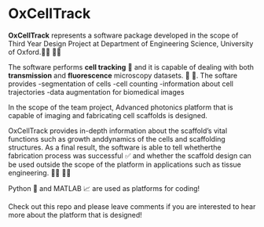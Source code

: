 # OxCellTrack

**OxCellTrack** represents a software package developed in the scope of Third Year Design Project at Department of Engineering Science, University of Oxford.:woman_student: :man_student:

The software performs **cell tracking** :dna: and it is capable of dealing with both **transmission** and **fluorescence** microscopy datasets. :microscope: :raised_hands:. The softare provides
-segmentation of cells
-cell counting
-information about cell trajectories
-data augmentation for biomedical images

In the scope of the team project, Advanced photonics platform that is capable of imaging and fabricating cell scaffolds is designed.

OxCellTrack provides in-depth information about the scaffold’s vital functions such as growth anddynamics of the cells and scaffolding structures.  As a final result, the software is able to tell whetherthe fabrication process was successful :white_check_mark: and whether the scaffold design can be used outside the scope of the platform in applications such as tissue engineering. :woman_health_worker: :man_health_worker:

Python :snake: and MATLAB :chart_with_upwards_trend: are used as platforms for coding!

Check out this repo and please leave comments if you are interested to hear more about the platform that is designed!
